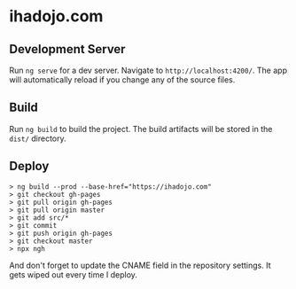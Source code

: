 # ihadojo.com

## Development Server

Run `ng serve` for a dev server. Navigate to `http://localhost:4200/`. The app will automatically reload if you change any of the source files.

## Build

Run `ng build` to build the project. The build artifacts will be stored in the `dist/` directory.

## Deploy
```
> ng build --prod --base-href="https://ihadojo.com"
> git checkout gh-pages
> git pull origin gh-pages
> git pull origin master
> git add src/*
> git commit
> git push origin gh-pages
> git checkout master
> npx ngh
```

And don't forget to update the CNAME field in the repository settings. It gets wiped out every time I deploy.
